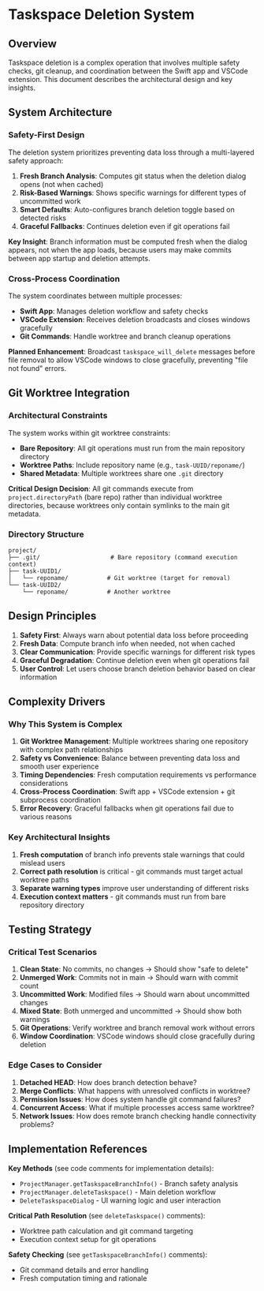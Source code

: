 # Taskspace Deletion System

## Overview

Taskspace deletion is a complex operation that involves multiple safety checks, git cleanup, and coordination between the Swift app and VSCode extension. This document describes the architectural design and key insights.

## System Architecture

### Safety-First Design

The deletion system prioritizes preventing data loss through a multi-layered safety approach:

1. **Fresh Branch Analysis**: Computes git status when the deletion dialog opens (not when cached)
2. **Risk-Based Warnings**: Shows specific warnings for different types of uncommitted work
3. **Smart Defaults**: Auto-configures branch deletion toggle based on detected risks
4. **Graceful Fallbacks**: Continues deletion even if git operations fail

**Key Insight**: Branch information must be computed fresh when the dialog appears, not when the app loads, because users may make commits between app startup and deletion attempts.

### Cross-Process Coordination

The system coordinates between multiple processes:
- **Swift App**: Manages deletion workflow and safety checks
- **VSCode Extension**: Receives deletion broadcasts and closes windows gracefully  
- **Git Commands**: Handle worktree and branch cleanup operations

**Planned Enhancement**: Broadcast `taskspace_will_delete` messages before file removal to allow VSCode windows to close gracefully, preventing "file not found" errors.

## Git Worktree Integration

### Architectural Constraints

The system works within git worktree constraints:
- **Bare Repository**: All git operations must run from the main repository directory
- **Worktree Paths**: Include repository name (e.g., `task-UUID/reponame/`)
- **Shared Metadata**: Multiple worktrees share one `.git` directory

**Critical Design Decision**: All git commands execute from `project.directoryPath` (bare repo) rather than individual worktree directories, because worktrees only contain symlinks to the main git metadata.

### Directory Structure
```
project/
├── .git/                    # Bare repository (command execution context)
├── task-UUID1/
│   └── reponame/           # Git worktree (target for removal)
└── task-UUID2/
    └── reponame/           # Another worktree
```

## Design Principles

1. **Safety First**: Always warn about potential data loss before proceeding
2. **Fresh Data**: Compute branch info when needed, not when cached  
3. **Clear Communication**: Provide specific warnings for different risk types
4. **Graceful Degradation**: Continue deletion even when git operations fail
5. **User Control**: Let users choose branch deletion behavior based on clear information

## Complexity Drivers

### Why This System is Complex

1. **Git Worktree Management**: Multiple worktrees sharing one repository with complex path relationships
2. **Safety vs Convenience**: Balance between preventing data loss and smooth user experience
3. **Timing Dependencies**: Fresh computation requirements vs performance considerations  
4. **Cross-Process Coordination**: Swift app + VSCode extension + git subprocess coordination
5. **Error Recovery**: Graceful fallbacks when git operations fail due to various reasons

### Key Architectural Insights

1. **Fresh computation** of branch info prevents stale warnings that could mislead users
2. **Correct path resolution** is critical - git commands must target actual worktree paths
3. **Separate warning types** improve user understanding of different risks
4. **Execution context matters** - git commands must run from bare repository directory

## Testing Strategy

### Critical Test Scenarios

1. **Clean State**: No commits, no changes → Should show "safe to delete" 
2. **Unmerged Work**: Commits not in main → Should warn with commit count
3. **Uncommitted Work**: Modified files → Should warn about uncommitted changes
4. **Mixed State**: Both unmerged and uncommitted → Should show both warnings
5. **Git Operations**: Verify worktree and branch removal work without errors
6. **Window Coordination**: VSCode windows should close gracefully during deletion

### Edge Cases to Consider

1. **Detached HEAD**: How does branch detection behave?
2. **Merge Conflicts**: What happens with unresolved conflicts in worktree?
3. **Permission Issues**: How does system handle git command failures?
4. **Concurrent Access**: What if multiple processes access same worktree?
5. **Network Issues**: How does remote branch checking handle connectivity problems?

## Implementation References

**Key Methods** (see code comments for implementation details):
- `ProjectManager.getTaskspaceBranchInfo()` - Branch safety analysis
- `ProjectManager.deleteTaskspace()` - Main deletion workflow  
- `DeleteTaskspaceDialog` - UI warning logic and user interaction

**Critical Path Resolution** (see `deleteTaskspace()` comments):
- Worktree path calculation and git command targeting
- Execution context setup for git operations

**Safety Checking** (see `getTaskspaceBranchInfo()` comments):
- Git command details and error handling
- Fresh computation timing and rationale
